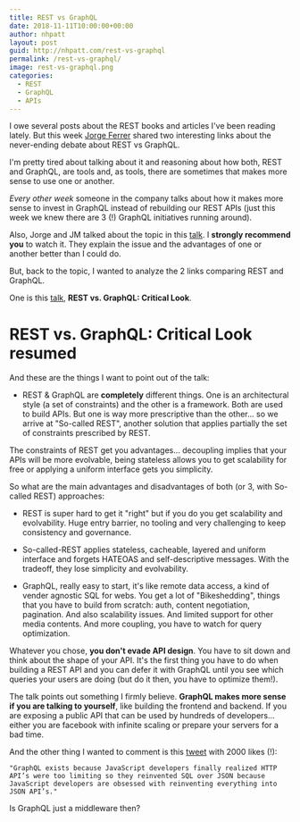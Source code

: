 ```yaml
---
title: REST vs GraphQL
date: 2018-11-11T10:00:00+00:00
author: nhpatt
layout: post
guid: http://nhpatt.com/rest-vs-graphql
permalink: /rest-vs-graphql/
image: rest-vs-graphql.png
categories:
  - REST
  - GraphQL
  - APIs
---
```


I owe several posts about the REST books and articles I've been reading lately. But this week [Jorge Ferrer](https://twitter.com/jorgeferrer) shared two interesting links about the never-ending debate about REST vs GraphQL.

I'm pretty tired about talking about it and reasoning about how both, REST and GraphQL, are tools and, as tools, there are sometimes that makes more sense to use one or another. 

*Every other week* someone in the company talks about how it makes more sense to invest in GraphQL instead of rebuilding our REST APIs (just this week we knew there are 3 (!) GraphQL initiatives running around).

Also, Jorge and JM talked about the topic in this [talk](https://2017.codemotion.es/agenda.html#5693168230072320/5069524013416448). I **strongly recommend you** to watch it. They explain the issue and the advantages of one or another better than I could do.

But, back to the topic, I wanted to analyze the 2 links comparing REST and GraphQL.

One is this [talk](https://www.youtube.com/watch?v=yLf0rIaRtRc), **REST vs. GraphQL: Critical Look**.

# REST vs. GraphQL: Critical Look resumed

And these are the things I want to point out of the talk:

* REST & GraphQL are **completely** different things. One is an architectural style (a set of constraints) and the other is a  framework. Both are used to build APIs. But one is way more prescriptive than the other... so we arrive at "So-called REST", another solution that applies partially the set of constraints prescribed by REST.

The constraints of REST get you advantages... decoupling implies that your APIs will be more evolvable, being stateless allows you to get scalability for free or applying a uniform interface gets you simplicity.

So what are the main advantages and disadvantages of both (or 3, with So-called REST) approaches:

* REST is super hard to get it "right" but if you do you get scalability and evolvability. Huge entry barrier, no tooling and very challenging to keep consistency and governance.
    
* So-called-REST applies stateless, cacheable, layered and uniform interface and forgets HATEOAS and self-descriptive messages. With the tradeoff, they lose simplicity and evolvability.
    
* GraphQL, really easy to start, it's like remote data access, a kind of vender agnostic SQL for webs. You get a lot of "Bikeshedding", things that you have to build from scratch: auth, content negotiation, pagination. And also scalability issues. And limited support for other media contents. And more coupling, you have to watch for query optimization.

Whatever you chose, **you don't evade API design**. You have to sit down and think about the shape of your API. It's the first thing you have to do when building a REST API and you can defer it with GraphQL until you see which queries your users are doing (but do it then, you have to optimize them!).
    
The talk points out something I firmly believe. **GraphQL makes more sense if you are talking to yourself**, like building the frontend and backend. If you are exposing a public API that can be used by hundreds of developers... either you are facebook with infinite scaling or prepare your servers for a bad time.

And the other thing I wanted to comment is this [tweet](https://twitter.com/kellabyte/status/1059970357430341632) with 2000 likes (!):

    "GraphQL exists because JavaScript developers finally realized HTTP API’s were too limiting so they reinvented SQL over JSON because JavaScript developers are obsessed with reinventing everything into JSON API’s."

Is GraphQL just a middleware then?
